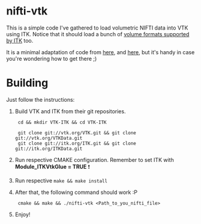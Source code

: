 nifti-vtk 
=========

This is a simple code I've gathered to load volumetric NIFTI data into VTK using
ITK. Notice that it should load a bunch of [volume formats supported by
ITK](http://www.itk.org/Wiki/ITK/File_Formats) too.

It is a minimal adaptation of code from
[here](http://www.vtk.org/Wiki/index.php?title=VTK/ExamplesBoneYard/Cxx/VolumeRendering/itkVtkImageConvert&oldid=50606),
and
[here](http://public.kitware.com/Wiki/ITK/Examples/WishList/IO/itkVtkImageConvertDICOM),
but it's handy in case you're wondering how to get there ;)

Building 
========

Just follow the instructions:

1. Build VTK and ITK from their git repositories.

		cd && mkdir VTK-ITK && cd VTK-ITK

		git clone git://vtk.org/VTK.git && git clone git://vtk.org/VTKData.git
		git clone git://itk.org/ITK.git && git clone git://itk.org/ITKData.git
	
2. Run respective CMAKE configuration. Remember to set ITK with
   **Module\_ITKVtkGlue = TRUE** :exclamation:

3. Run respective ```make && make install``` 

4. After that, the following command should work :P 

		cmake && make && ./nifti-vtk <Path_to_you_nifti_file>

5. Enjoy!
